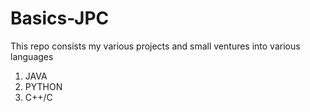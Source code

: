 # Basics-JPC

This repo consists my various projects and small ventures into various languages

1. JAVA
2. PYTHON
3. C++/C
